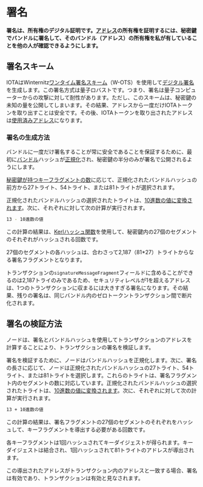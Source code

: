 # 署名
<!-- # Signatures -->

**署名は、所有権のデジタル証明です。[アドレス](../clients/addresses.md)の所有権を証明するには、秘密鍵でバンドルに署名して、そのバンドル（アドレス）の所有権を私が有していることを他の人が確認できるようにします。**
<!-- **Signatures are digital proof of ownership. To prove ownership of an [address](../clients/addresses.md) you sign a bundle with its private key so that others can verify that you own it.** -->

## 署名スキーム
<!-- ## Signature scheme -->

IOTAはWinternitz[ワンタイム署名スキーム](https://en.wikipedia.org/wiki/Hash-based_cryptography#One-time_signature_schemes)（W-OTS）を使用して[デジタル署名](https://en.wikipedia.org/wiki/Digital_signature)を生成します。この署名方式は量子ロバストです。つまり、署名は量子コンピューターからの攻撃に対して耐性があります。ただし、このスキームは、秘密鍵の未知の量を公開してしまいます。その結果、アドレスから一度だけIOTAトークンを取り出すことは安全です。その後、IOTAトークンを取り出されたアドレスは[使用済みアドレス](../clients/addresses.md#spent-addresses)になります。
<!-- IOTA uses the Winternitz [one-time signature scheme](https://en.wikipedia.org/wiki/Hash-based_cryptography#One-time_signature_schemes) (W-OTS) to generate [digital signatures](https://en.wikipedia.org/wiki/Digital_signature). This signature scheme is quantum robust, meaning that signatures are resistant to attacks from quantum computers. But, the scheme also reveals an unknown amount of the private key. As a result, it's safe to withdraw from an address only once, after which it is a [spent address](../clients/addresses.md#spent-addresses). -->

### 署名の生成方法
<!-- ### How signatures are generated -->

バンドルに一度だけ署名することが常に安全であることを保証するために、最初に[バンドル](../transactions/bundles.md)ハッシュが[正規化](https://en.wikipedia.org/wiki/Canonical_form#Computing)され、秘密鍵の半分のみが署名で公開されるようにします。
<!-- To make sure that it's always safe to sign a bundle once, first the [bundle](../transactions/bundles.md) hash is [normalized](https://en.wikipedia.org/wiki/Canonical_form#Computing) so that only half of the private key is revealed in the signature. -->

[秘密鍵が持つキーフラグメントの数](../clients/addresses.md#how-addresses-are-generated)に応じて、正規化されたバンドルハッシュの前方から27トライト、54トライト、または81トライトが選択されます。
<!-- Depending on the [number of key fragments that a private key has](../clients/addresses.md#how-addresses-are-generated), 27, 54, or 81 trytes of the normalized bundle hash are selected. -->

正規化されたバンドルハッシュの選択されたトライトは、[10進数の値に変換されます](../introduction/ternary.md#tryte-encoding)。次に、それぞれに対して次の計算が実行されます。
<!-- The selected trytes of the normalized bundle hash are [converted to their decimal values](../introduction/ternary.md#tryte-encoding). Then, the following calculation is performed on each of them: -->

```bash
13 - 10進数の値
```

この計算の結果は、[Kerl](https://github.com/iotaledger/kerl)[ハッシュ関数](https://en.wikipedia.org/wiki/Hash_function)を使用して、秘密鍵内の27個のセグメントのそれぞれがハッシュされる回数です。
<!-- The result of this calculation is the number of times that each of the 27 segments in the private key are hashed, using the [Kerl](https://github.com/iotaledger/kerl) [hash function](https://en.wikipedia.org/wiki/Hash_function). -->

27個のセグメントの各ハッシュは、合わさって2,187（81*27）トライトからなる署名フラグメントとなります。
<!-- Each hash of 27 segments is a signature fragment, which contains 2,187 trytes. -->

トランザクションの`signatureMessageFragment`フィールドに含めることができるのは2,187トライのみであるため、セキュリティレベルが1を超えるアドレスは、1つのトランザクションに収まるには大きすぎる署名になります。その結果、残りの署名は、同じバンドル内のゼロトークントランザクション間で断片化されます。
<!-- Because a transaction's `signatureMessageFragment` field can contain only 2,187 trytes, any address with a security level greater than 1 results in a signature that's too large to fit in one transaction. As a result, the rest of the signature is fragmented across zero-value transactions in the same bundle. -->

## 署名の検証方法
<!-- ## How nodes validate signatures -->

ノードは、署名とバンドルハッシュを使用してトランザクションのアドレスを計算することにより、トランザクションの署名を検証します。
<!-- Nodes validate a signature in a transaction by using the signature and the bundle hash to find the address of the transaction. -->

署名を検証するために、ノードはバンドルハッシュを正規化します。次に、署名の長さに応じて、ノードは正規化されたバンドルハッシュの27トライト、54トライト、または81トライトを選択します。これらのトライトは、署名フラグメント内のセグメントの数に対応しています。正規化されたバンドルハッシュの選択されたトライトは、[10進数の値に変換されます](../introduction/ternary.md#tryte-encoding)。次に、それぞれに対して次の計算が実行されます。
<!-- To validate a signature, nodes normalize the bundle hash. Then, depending on the length of the signature, the node selects 27, 54, or 81 trytes of the normalized bundle hash. These trytes correspond to the number of segments in a signature fragment. The selected trytes of the normalized bundle hash are [converted to their decimal values](../introduction/ternary.md#tryte-encoding). Then, the following calculation is performed on each of them: -->

```bash
13 + 10進数の値
```

この計算の結果は、署名フラグメントの27個のセグメントのそれぞれをハッシュして、キーフラグメントを導出する必要がある回数です。
<!-- The result of this calculation is the number of times that each of the 27 segments in the signature fragments must be hashed to derive the key fragments. -->

各キーフラグメントは1回ハッシュされてキーダイジェストが得られます。キーダイジェストは結合され、1回ハッシュされて81トライトのアドレスが導出されます。
<!-- Each key fragment is hashed once to derive the key digests, which are combined and hashed once to derive an 81-tryte address. -->

この導出されたアドレスがトランザクション内のアドレスと一致する場合、署名は有効であり、トランザクションは有効と見なされます。
<!-- If the address matches the one in the transaction, the signature is valid and the transaction is considered valid. -->
